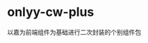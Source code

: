 <!--
 * @Author: loveyy520 201357337@qq.com
 * @Date: 2023-06-02 19:36:04
 * @LastEditors: loveyy520 201357337@qq.com
 * @LastEditTime: 2023-06-02 22:19:02
 * @FilePath: \onlyy-cw-plus\README.md
 * @Description: 这是默认设置,请设置`customMade`, 打开koroFileHeader查看配置 进行设置: https://github.com/OBKoro1/koro1FileHeader/wiki/%E9%85%8D%E7%BD%AE
-->
# onlyy-cw-plus
以嘉为前端组件为基础进行二次封装的个别组件包


